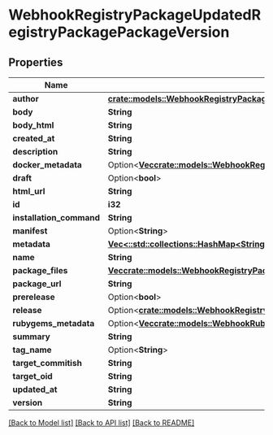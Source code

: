# WebhookRegistryPackageUpdatedRegistryPackagePackageVersion

## Properties

Name | Type | Description | Notes
------------ | ------------- | ------------- | -------------
**author** | [**crate::models::WebhookRegistryPackagePublishedRegistryPackageOwner**](webhook_registry_package_published_registry_package_owner.md) |  | 
**body** | **String** |  | 
**body_html** | **String** |  | 
**created_at** | **String** |  | 
**description** | **String** |  | 
**docker_metadata** | Option<[**Vec<crate::models::WebhookRegistryPackageUpdatedRegistryPackagePackageVersionDockerMetadataInner>**](webhook_registry_package_updated_registry_package_package_version_docker_metadata_inner.md)> |  | [optional]
**draft** | Option<**bool**> |  | [optional]
**html_url** | **String** |  | 
**id** | **i32** |  | 
**installation_command** | **String** |  | 
**manifest** | Option<**String**> |  | [optional]
**metadata** | [**Vec<::std::collections::HashMap<String, serde_json::Value>>**](map.md) |  | 
**name** | **String** |  | 
**package_files** | [**Vec<crate::models::WebhookRegistryPackageUpdatedRegistryPackagePackageVersionPackageFilesInner>**](webhook_registry_package_updated_registry_package_package_version_package_files_inner.md) |  | 
**package_url** | **String** |  | 
**prerelease** | Option<**bool**> |  | [optional]
**release** | Option<[**crate::models::WebhookRegistryPackageUpdatedRegistryPackagePackageVersionRelease**](webhook_registry_package_updated_registry_package_package_version_release.md)> |  | [optional]
**rubygems_metadata** | Option<[**Vec<crate::models::WebhookRubygemsMetadata>**](webhook-rubygems-metadata.md)> |  | [optional]
**summary** | **String** |  | 
**tag_name** | Option<**String**> |  | [optional]
**target_commitish** | **String** |  | 
**target_oid** | **String** |  | 
**updated_at** | **String** |  | 
**version** | **String** |  | 

[[Back to Model list]](../README.md#documentation-for-models) [[Back to API list]](../README.md#documentation-for-api-endpoints) [[Back to README]](../README.md)


